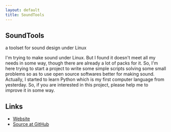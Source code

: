 ```yaml
---
layout: default
title: SoundTools
---
```


## SoundTools

<p>a toolset for sound design under Linux</p>

I'm trying to make sound under Linux. But I found it doesn't meet all my needs in some way, though there are already a lot of packs for it. So, I'm here trying to start a project to write some simple scripts solving some small problems so as to use open source softwares better for making sound. Actually, I started to learn Python which is my first computer language from yesterday. So, if you are interested in this project, please help me to improve it in some way.

## Links

* [Website](http://soundtools.patter.xyz/)
* [Source at GitHub](https://github.com/PatterXYZ/SoundTools)
